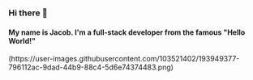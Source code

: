 ### Hi there 👋

<h4>My name is Jacob. I'm a full-stack developer from the famous "Hello World!"</h4>
(https://user-images.githubusercontent.com/103521402/193949377-796112ac-9dad-44b9-88c4-5d6e74374483.png)



<!--
**jacobmtruong/jacobmtruong** is a ✨ _special_ ✨ repository because its `README.md` (this file) appears on your GitHub profile.

Here are some ideas to get you started:

- 🔭 I’m currently working on ...
- 🌱 I’m currently learning ...
- 👯 I’m looking to collaborate on ...
- 🤔 I’m looking for help with ...
- 💬 Ask me about ...
- 📫 How to reach me: ...
- 😄 Pronouns: ...
- ⚡ Fun fact: ...
-->
